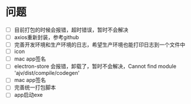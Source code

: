 # 问题
- [ ] 目前打包的时候会报错，超时错误，暂时不会解决
- [ ] axios重新封装，参考github
- [ ] 完善开发环境和生产环境的日志，希望生产环境也能打印日志到一个文件中
- [ ] icon
- [ ] mac app签名
- [ ] electron-store 会报错，卸载了，暂时不会解决，Cannot find module 'ajv/dist/compile/codegen'
- [ ] mac app签名
- [ ] 完善统一打包脚本
- [ ] app启动exe
